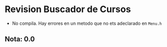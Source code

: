 # Revision Buscador de Cursos

* No compila. Hay errores en un metodo que no ets adeclarado en `Menu.h`

## Nota: 0.0